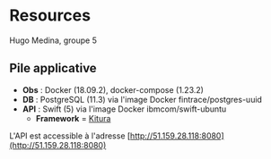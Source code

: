 # Resources

Hugo Medina, groupe 5

## Pile applicative

* **Obs** : Docker (18.09.2), docker-compose (1.23.2)
* **DB** : PostgreSQL (11.3) via l'image Docker fintrace/postgres-uuid
* **API** : Swift (5) via l'image Docker ibmcom/swift-ubuntu
    * **Framework** = [Kitura](https://www.kitura.io)  

L'API est accessible à l'adresse [http://51.159.28.118:8080](http://51.159.28.118:8080)
